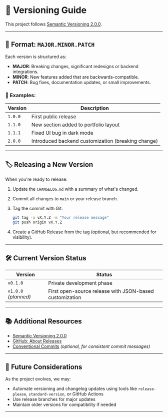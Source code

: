 # 📌 Versioning Guide

This project follows [Semantic Versioning 2.0.0](https://semver.org/).

---

## 🔢 Format: `MAJOR.MINOR.PATCH`

Each version is structured as:

- **MAJOR**: Breaking changes, significant redesigns or backend integrations.
- **MINOR**: New features added that are backwards-compatible.
- **PATCH**: Bug fixes, documentation updates, or small improvements.

### 🧠 Examples:

| Version | Description |
|---------|-------------|
| `1.0.0` | First public release |
| `1.1.0` | New section added to portfolio layout |
| `1.1.1` | Fixed UI bug in dark mode |
| `2.0.0` | Introduced backend customization (breaking change) |

---

## 🏷️ Releasing a New Version

When you're ready to release:

1. Update the `CHANGELOG.md` with a summary of what's changed.
2. Commit all changes to `main` or your release branch.
3. Tag the commit with Git:

   ```bash
   git tag -a vX.Y.Z -m "Your release message"
   git push origin vX.Y.Z
   ```

4. Create a GitHub Release from the tag (optional, but recommended for visibility).

---

## 🛠️ Current Version Status

| Version | Status |
|---------|--------|
| `v0.1.0` | Private development phase |
| `v1.0.0` *(planned)* | First open-source release with JSON-based customization |

---

## 📚 Additional Resources

- [Semantic Versioning 2.0.0](https://semver.org/)
- [GitHub: About Releases](https://docs.github.com/en/repositories/releasing-projects-on-github/about-releases)
- [Conventional Commits](https://www.conventionalcommits.org/) *(optional, for consistent commit messages)*

---

## 🔮 Future Considerations

As the project evolves, we may:
- Automate versioning and changelog updates using tools like `release-please`, `standard-version`, or GitHub Actions
- Use release branches for major updates
- Maintain older versions for compatibility if needed

---

